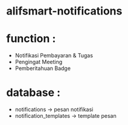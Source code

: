 # alifsmart-notifications

# function :
- Notifikasi Pembayaran & Tugas
- Pengingat Meeting
- Pemberitahuan Badge

# database :
- notifications -> pesan notifikasi
- notification_templates -> template pesan
